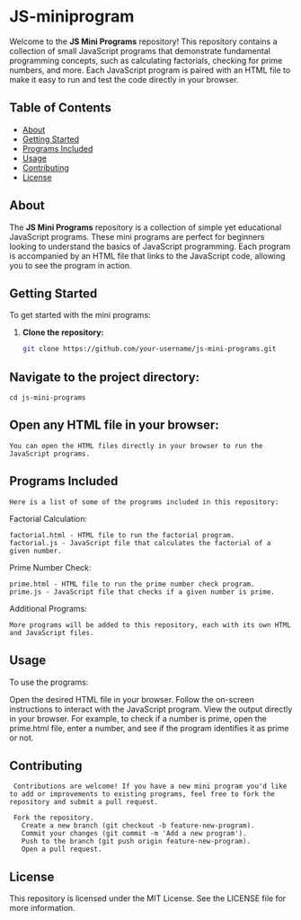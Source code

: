 # JS-miniprogram



Welcome to the **JS Mini Programs** repository! This repository contains a collection of small JavaScript programs that demonstrate fundamental programming concepts, such as calculating factorials, checking for prime numbers, and more. Each JavaScript program is paired with an HTML file to make it easy to run and test the code directly in your browser.

## Table of Contents

- [About](#about)
- [Getting Started](#getting-started)
- [Programs Included](#programs-included)
- [Usage](#usage)
- [Contributing](#contributing)
- [License](#license)

## About

The **JS Mini Programs** repository is a collection of simple yet educational JavaScript programs. These mini programs are perfect for beginners looking to understand the basics of JavaScript programming. Each program is accompanied by an HTML file that links to the JavaScript code, allowing you to see the program in action.

## Getting Started

To get started with the mini programs:

1. **Clone the repository:**

   ```bash
   git clone https://github.com/your-username/js-mini-programs.git


## Navigate to the project directory:
    cd js-mini-programs

## Open any HTML file in your browser:
    You can open the HTML files directly in your browser to run the JavaScript programs.

## Programs Included
    Here is a list of some of the programs included in this repository:

  Factorial Calculation:

    factorial.html - HTML file to run the factorial program.
    factorial.js - JavaScript file that calculates the factorial of a given number.

  Prime Number Check:

    prime.html - HTML file to run the prime number check program.
    prime.js - JavaScript file that checks if a given number is prime.
  Additional Programs:

    More programs will be added to this repository, each with its own HTML and JavaScript files.
## Usage
  To use the programs:

  Open the desired HTML file in your browser.
  Follow the on-screen instructions to interact with the JavaScript program.
  View the output directly in your browser.
  For example, to check if a number is prime, open the prime.html file, enter a number, and see if the program identifies it as prime or not.

## Contributing
     Contributions are welcome! If you have a new mini program you'd like to add or improvements to existing programs, feel free to fork the repository and submit a pull request.

     Fork the repository.
       Create a new branch (git checkout -b feature-new-program).
       Commit your changes (git commit -m 'Add a new program').
       Push to the branch (git push origin feature-new-program).
       Open a pull request.

## License
  This repository is licensed under the MIT License. See the LICENSE file for more information.
